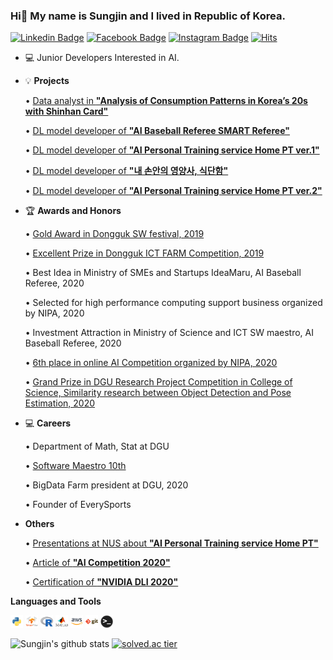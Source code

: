 ### Hi👋 My name is Sungjin and I lived in Republic of Korea.<br/>

[![Linkedin Badge](https://img.shields.io/badge/-LinkedIn-blue?style=flat-square&logo=Linkedin&logoColor=white&link=https://www.linkedin.com/in/sungjin-kim-0718)](https://www.linkedin.com/in/sungjin-kim-0718) [![Facebook Badge](https://img.shields.io/badge/Facebook-1877f2?style=flat-square&logo=facebook&logoColor=white&link=https://www.facebook.com/comojin1994)](https://www.facebook.com/comojin1994/) [![Instagram Badge](https://img.shields.io/badge/Instagram-ff69b4?style=flat-square&logo=instagram&logoColor=white&link=https://www.instagram.com/sungjin_718/)](https://www.instagram.com/sungjin_718/) [![Hits](https://hits.seeyoufarm.com/api/count/incr/badge.svg?url=https%3A%2F%2Fgithub.com%2Fcomojin1994&count_bg=%2379C83D&title_bg=%23555555&icon=&icon_color=%23E7E7E7&title=hits&edge_flat=false)](https://hits.seeyoufarm.com)

- 💻 Junior Developers Interested in AI.

- 💡 **Projects**
  
    • [Data analyst in **"Analysis of Consumption Patterns in Korea’s 20s with Shinhan Card"**](https://www.shinhancardblog.com/812)
        
    • [DL model developer of **"AI Baseball Referee SMART Referee"**](https://github.com/comojin1994/SMART_Referee/blob/master/DL/README.md)
        
    • [DL model developer of **"AI Personal Training service Home PT ver.1"**](https://github.com/comojin1994/YOLOPose)
    
    • [DL model developer of **"내 손안의 영양사, 식단함"**](https://github.com/FoodSafetyWinnerWinnerChickenDinner)
    
    • [DL model developer of **"AI Personal Training service Home PT ver.2"**](https://github.com/EverySports-Dev/Deep-Learning)

- 🏆 **Awards and Honors**
  
    • [Gold Award in Dongguk SW festival, 2019](https://github.com/comojin1994/comojin1994/blob/master/docs/%EB%8F%99%EA%B5%AD%EB%8C%80%ED%95%99%EA%B5%90%20SW%20%EA%B3%B5%EB%AA%A8%EB%8C%80%EC%A0%84%20%EA%B8%88%EC%83%81.pdf)
    
    • [Excellent Prize in Dongguk ICT FARM Competition, 2019](https://github.com/comojin1994/comojin1994/blob/master/docs/%EB%8F%99%EA%B5%AD%EB%8C%80%ED%95%99%EA%B5%90%20ICT%20Farm%20%EA%B2%BD%EC%A7%84%EB%8C%80%ED%9A%8C%20%EC%9A%B0%EC%88%98%EC%83%81.pdf)
    
    • Best Idea in Ministry of SMEs and Startups IdeaMaru, AI Baseball Referee, 2020
    
    • Selected for high performance computing support business organized by NIPA, 2020
    
    • Investment Attraction in Ministry of Science and ICT SW maestro, AI Baseball Referee, 2020
    
    • [6th place in online AI Competition organized by NIPA, 2020](https://github.com/comojin1994/comojin1994/blob/master/docs/%EC%9D%B8%EA%B3%B5%EC%A7%80%EB%8A%A5%20%EC%98%A8%EB%9D%BC%EC%9D%B8%20%EA%B2%BD%EC%A7%84%EB%8C%80%ED%9A%8C%206%EC%9C%84.pdf)
    
    • [Grand Prize in DGU Research Project Competition in College of Science, Similarity research between Object Detection and Pose Estimation, 2020](https://github.com/comojin1994/comojin1994/blob/master/docs/%EC%A0%9C15%ED%9A%8C%20%EC%9D%B4%EA%B3%BC%EB%8C%80%ED%95%99%20%EC%97%B0%EA%B5%AC%20%ED%94%84%EB%A1%9C%EC%A0%9D%ED%8A%B8%20%EA%B2%BD%EC%A7%84%EB%8C%80%ED%9A%8C.pdf)

- 💻 **Careers**

    • Department of Math, Stat at DGU
    
    • [Software Maestro 10th](https://github.com/comojin1994/comojin1994/blob/master/docs/SW%20Maestro%20수료증.pdf)
    
    • BigData Farm president at DGU, 2020
    
    • Founder of EverySports
    
- **Others**

    • [Presentations at NUS about **"AI Personal Training service Home PT"**](https://events.comp.nus.edu.sg/view/17028)
    
    • [Article of **"AI Competition 2020"**](http://www.dongguk.edu/mbs/kr/jsp/publicity/newsView.jsp?id=kr_090207000000&boardId=12&boardSeq=26719544&boardType=02&spage=1&command=view)
    
    • [Certification of **"NVIDIA DLI 2020"**](https://github.com/comojin1994/comojin1994/blob/master/docs/NVIDIA%20DLI%20Certification.pdf)

**Languages and Tools**  

<code><img height="20" src="https://raw.githubusercontent.com/github/explore/80688e429a7d4ef2fca1e82350fe8e3517d3494d/topics/python/python.png"></code>
<code><img height="20" src="https://raw.githubusercontent.com/github/explore/80688e429a7d4ef2fca1e82350fe8e3517d3494d/topics/tensorflow/tensorflow.png"></code>
<code><img height="20" src="https://raw.githubusercontent.com/github/explore/80688e429a7d4ef2fca1e82350fe8e3517d3494d/topics/r/r.png"></code>
<code><img height="20" src="https://raw.githubusercontent.com/github/explore/80688e429a7d4ef2fca1e82350fe8e3517d3494d/topics/matlab/matlab.png"></code>
<code><img height="20" src="https://raw.githubusercontent.com/github/explore/80688e429a7d4ef2fca1e82350fe8e3517d3494d/topics/aws/aws.png"></code>
<code><img height="20" src="https://raw.githubusercontent.com/github/explore/80688e429a7d4ef2fca1e82350fe8e3517d3494d/topics/git/git.png"></code>
<code><img height="20" src="https://raw.githubusercontent.com/github/explore/80688e429a7d4ef2fca1e82350fe8e3517d3494d/topics/terminal/terminal.png"></code>

![Sungjin's github stats](https://github-readme-stats.vercel.app/api?username=comojin1994) [![solved.ac tier](http://mazassumnida.wtf/api/generate_badge?boj=comojin1994)](https://solved.ac/comojin1994)
